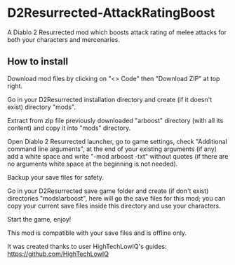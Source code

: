 # D2Resurrected-AttackRatingBoost
A Diablo 2 Resurrected mod which boosts attack rating of melee attacks for both your characters and mercenaries.

## How to install
Download mod files by clicking on "<> Code" then "Download ZIP" at top right.

Go in your D2Resurrected installation directory and create (if it doesn't exist) directory "mods".

Extract from zip file previously downloaded "arboost" directory (with all its content) and copy it into "mods" directory.

Open Diablo 2 Resurrected launcher, go to game settings, check "Additional command line arguments", at the end of your existing arguments (if any) add a white space and write "-mod arboost -txt" without quotes (if there are no arguments white space at the beginning is not needed).

Backup your save files for safety.

Go in your D2Resurrected save game folder and create (if don't exist) directories "mods\arboost", here will go the save files for this mod; you can copy your current save files inside this directory and use your characters.

Start the game, enjoy!

This mod is compatible with your save files and is offline only.

It was created thanks to user HighTechLowIQ's guides: https://github.com/HighTechLowIQ
